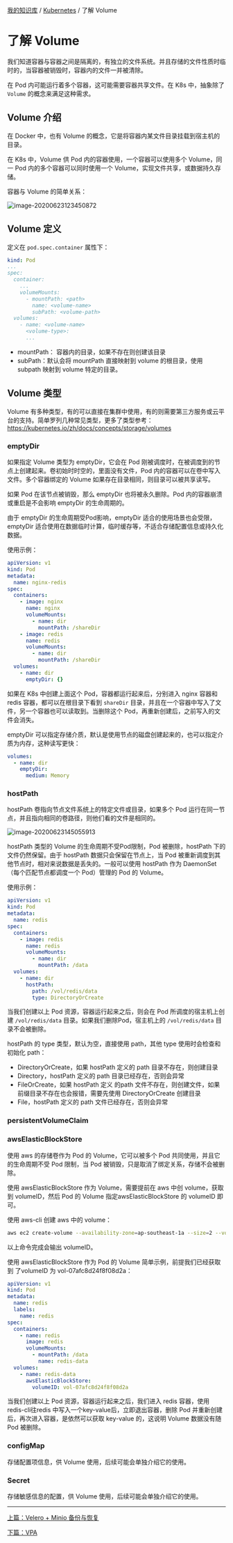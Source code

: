 [我的知识库](../README.md) / [Kubernetes](zz_gneratered_mdi.md) / 了解 Volume

# 了解 Volume

我们知道容器与容器之间是隔离的，有独立的文件系统。并且存储的文件性质时临时的，当容器被销毁时，容器内的文件一并被清除。

在 Pod 内可能运行着多个容器，这可能需要容器共享文件。在 K8s 中，抽象除了 `Volume` 的概念来满足这种需求。

## Volume 介绍

在 Docker 中，也有 Volume 的概念，它是将容器内某文件目录挂载到宿主机的目录。

在 K8s 中，Volume 供 Pod 内的容器使用，一个容器可以使用多个 Volume，同一 Pod 内的多个容器可以同时使用一个 Volume，实现文件共享，或数据持久存储。

容器与 Volume 的简单关系：

![image-20200623123450872](https://fs.poneding.com/images/image-20200623123450872.png)

## Volume 定义

定义在 `pod.spec.container` 属性下：

```yaml
kind: Pod
...
spec:
  container: 
    ...
    volumeMounts:
      - mountPath: <path>
        name: <volume-name>
        subPath: <volume-path>
  volumes:
    - name: <volume-name>
      <volume-type>:
      ...
```

- mountPath： 容器内的目录，如果不存在则创建该目录
- subPath：默认会将 mountPath 直接映射到 volume 的根目录，使用 subpath 映射到 volume 特定的目录。

## Volume 类型

Volume 有多种类型，有的可以直接在集群中使用，有的则需要第三方服务或云平台的支持。简单罗列几种常见类型，更多了类型参考：<https://kubernetes.io/zh/docs/concepts/storage/volumes>

### emptyDir

如果指定 Volume 类型为 emptyDir，它会在 Pod 刚被调度时，在被调度到的节点上创建起来。卷初始时时空的，里面没有文件，Pod 内的容器可以在卷中写入文件。多个容器绑定的 Volume 如果存在目录相同，则目录可以被共享读写。

如果 Pod 在该节点被销毁，那么 emptyDir 也将被永久删除。Pod 内的容器崩溃或重启是不会影响 emptyDir 的生命周期的。

由于 emptyDir 的生命周期受Pod影响，emptyDir 适合的使用场景也会受限，emptyDir 适合使用在数据临时计算，临时缓存等，不适合存储配置信息或持久化数据。

使用示例：

```yaml
apiVersion: v1
kind: Pod
metadata:
  name: nginx-redis
spec:
  containers:
    - image: nginx
      name: nginx
      volumeMounts:
        - name: dir
          mountPath: /shareDir
    - image: redis
      name: redis
      volumeMounts:
        - name: dir
          mountPath: /shareDir
  volumes:
    - name: dir
      emptyDir: {}
```

如果在 K8s 中创建上面这个 Pod，容器都运行起来后，分别进入 nginx 容器和 redis 容器，都可以在根目录下看到 `shareDir` 目录，并且在一个容器中写入了文件，另一个容器也可以读取到。当删除这个 Pod，再重新创建后，之前写入的文件会消失。

emptyDir 可以指定存储介质，默认是使用节点的磁盘创建起来的，也可以指定介质为内存，这种读写更快：

```yaml
volumes:
  - name: dir
    emptyDir:
      medium: Memory
```

### hostPath

hostPath 卷指向节点文件系统上的特定文件或目录，如果多个 Pod 运行在同一节点，并且指向相同的卷路径，则他们看的文件是相同的。

![image-20200623145055913](https://fs.poneding.com/images/image-20200623145055913.png)

hostPath 类型的 Volume 的生命周期不受Pod限制，Pod 被删除，hostPath 下的文件仍然保留。由于 hostPath 数据只会保留在节点上，当 Pod 被重新调度到其他节点时，相对来说数据是丢失的。一般可以使用 hostPath 作为 DaemonSet（每个匹配节点都调度一个 Pod）管理的 Pod 的 Volume。

使用示例：

```yaml
apiVersion: v1
kind: Pod
metadata:
  name: redis
spec:
  containers:
    - image: redis
      name: redis
      volumeMounts:
        - name: dir
          mountPath: /data
  volumes:
    - name: dir
      hostPath:
        path: /vol/redis/data
        type: DirectoryOrCreate
```

当我们创建以上 Pod 资源，容器运行起来之后，则会在 Pod 所调度的宿主机上创建 `/vol/redis/data` 目录。如果我们删除Pod，宿主机上的 `/vol/redis/data` 目录不会被删除。

hostPath 的 type 类型，默认为空，直接使用 path，其他 type 使用时会检查和初始化 path：

- DirectoryOrCreate，如果 hostPath 定义的 path 目录不存在，则创建目录
- Directory，hostPath 定义的 path 目录已经存在，否则会异常
- FileOrCreate，如果 hostPath 定义 的path 文件不存在，则创建文件，如果前缀目录不存在也会报错，需要先使用 DirectoryOrCreate 创建目录
- File，hostPath 定义的 path 文件已经存在，否则会异常

### persistentVolumeClaim

### awsElasticBlockStore

使用 aws 的存储卷作为 Pod 的 Volume，它可以被多个 Pod 共同使用，并且它的生命周期不受 Pod 限制，当 Pod 被销毁，只是取消了绑定关系，存储不会被删除。

使用 awsElasticBlockStore 作为 Volume，需要提前在 aws 中创 volume，获取到 volumeID，然后 Pod 的 Volume 指定awsElasticBlockStore 的 volumeID 即可。

使用 aws-cli 创建 aws 中的 volume：

```bash
aws ec2 create-volume --availability-zone=ap-southeast-1a --size=2 --volume-type=gp2
```

以上命令完成会输出 volumeID。

使用 awsElasticBlockStore 作为 Pod 的 Volume 简单示例，前提我们已经获取到 了volumeID 为 vol-07afc8d24f8f08d2a：

```yaml
apiVersion: v1
kind: Pod
metadata:
  name: redis
  labels:
    name: redis
spec:
  containers:
    - name: redis
      image: redis
      volumeMounts:
        - mountPath: /data
          name: redis-data
  volumes:
    - name: redis-data
      awsElasticBlockStore:
        volumeID: vol-07afc8d24f8f08d2a
```

当我们创建以上 Pod 资源，容器运行起来之后，我们进入 redis 容器，使用 redis-cli往redis 中写入一个key-value后，立即退出容器，删除 Pod 并重新创建后，再次进入容器，是依然可以获取 key-value 的，这说明 Volume 数据没有随 Pod 被删除。

### configMap

存储配置项信息，供 Volume 使用，后续可能会单独介绍它的使用。

### Secret

存储敏感信息的配置，供 Volume 使用，后续可能会单独介绍它的使用。

---
[上篇：Velero + Minio 备份与恢复](velero-minio-backup-restore-volume.md)

[下篇：VPA](vpa.md)
